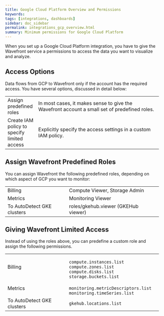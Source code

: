 ```yaml
---
title: Google Cloud Platform Overview and Permissions
keywords:
tags: [integrations, dashboards]
sidebar: doc_sidebar
permalink: integrations_gcp_overview.html
summary: Minimum permissions for Google Cloud Platform
---
```


When you set up a Google Cloud Platform integration, you have to give the Wavefront service a permissions to access the data you want to visualize and analyze.


## Access Options

Data flows from GCP to Wavefront only if the account has the required access. You have several options, discussed in detail below:

<table style="width: 100%;">
<colgroup>
<col width="20%" />
<col width="80%" />
</colgroup>
<tbody>
<tr>
<td>Assign predefined roles</td>
<td markdown="span">In most cases, it makes sense to give the Wavefront account a small set of predefined roles.</td></tr>
<tr>
<td markdown="span">Create IAM policy to specify limited access</td>
<td markdown="span">Explicitly specify the access settings in a custom IAM policy.</td>
</tr>
</tbody>
</table>


## Assign Wavefront Predefined Roles

You can assign Wavefront the following predefined roles, depending on which aspect of GCP you want to monitor:
<table style="width: 100%;">
<colgroup>
<col width="40%" />
<col width="60%" />
</colgroup>
<tbody>
<tr>
<td>Billing</td>
<td markdown="span">Compute Viewer, Storage Admin</td></tr>
<tr>
<td markdown="span">Metrics</td>
<td markdown="span">Monitoring Viewer</td>
</tr>
<tr>
<td markdown="span">To AutoDetect GKE clusters</td>
<td markdown="span">roles/gkehub.viewer (GKEHub viewer)</td>
</tr>
</tbody>
</table>


## Giving Wavefront Limited Access

Instead of using the roles above, you can predefine a custom role and assign the following permissions.

<table style="width: 100%;">
<colgroup>
<col width="40%" />
<col width="60%" />
</colgroup>
<tbody>
<tr>
<td>Billing</td>
<td markdown="span"><code>
compute.instances.list
compute.zones.list
compute.disks.list
storage.buckets.list
</code></td></tr>
<tr>
<td markdown="span">Metrics</td>
<td markdown="span"><code>
monitoring.metricDescriptors.list
monitoring.timeSeries.list
</code></td>
</tr>
<tr>
<td markdown="span">To AutoDetect GKE clusters</td>
<td markdown="span"><code>gkehub.locations.list
</code></td>
</tr>
</tbody>
</table>
